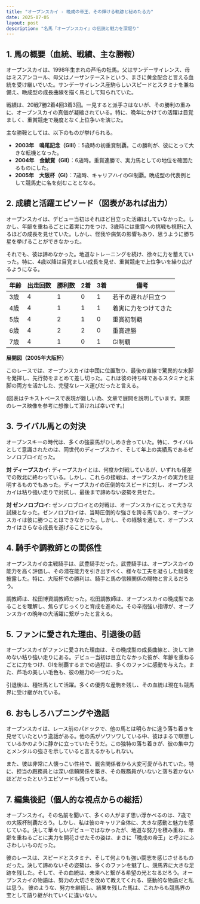 ```yaml
---
title: "オープンスカイ - 晩成の帝王、その輝ける軌跡と秘めたる力"
date: 2025-07-05
layout: post
description: "名馬『オープンスカイ』の伝説と魅力を深堀り"
---
```


## 1. 馬の概要（血統、戦績、主な勝鞍）

オープンスカイは、1998年生まれの芦毛の牡馬。父はサンデーサイレンス、母はミスアンコール、母父はノーザンテーストという、まさに黄金配合と言える血統を受け継いでいた。サンデーサイレンス産駒らしいスピードとスタミナを兼ね備え、晩成型の成長曲線を描く馬として知られていた。

戦績は、20戦7勝2着4回3着3回。一見すると派手さはないが、その勝利の重みに、オープンスカイの真価が凝縮されている。特に、晩年にかけての活躍は目覚ましく、重賞競走で幾度となく上位争いを演じた。

主な勝鞍としては、以下のものが挙げられる。

* **2003年　鳴尾記念（GIII）**：5歳時の初重賞制覇。この勝利が、彼にとって大きな転機となった。
* **2004年　金鯱賞（GII）**：6歳時。重賞連勝で、実力馬としての地位を確固たるものにした。
* **2005年　大阪杯（GI）**：7歳時、キャリアハイのGI制覇。晩成型の代表例として競馬史に名を刻むこととなる。


## 2. 成績と活躍エピソード（図表があれば出力）

オープンスカイは、デビュー当初はそれほど目立った活躍はしていなかった。しかし、年齢を重ねるごとに着実に力をつけ、3歳時には重賞への挑戦も視野に入るほどの成長を見せていた。しかし、怪我や病気の影響もあり、思うように勝ち星を挙げることができなかった。

それでも、彼は諦めなかった。地道なトレーニングを続け、徐々に力を蓄えていった。特に、4歳以降は目覚ましい成長を見せ、重賞競走で上位争いを繰り広げるようになる。

| 年齢 | 出走回数 | 勝利数 | 2着 | 3着 | 備考 |
|---|---|---|---|---|---|
| 3歳 | 4 | 1 | 0 | 1 | 若干の遅れが目立つ |
| 4歳 | 4 | 1 | 1 | 1 | 着実に力をつけてきた |
| 5歳 | 4 | 2 | 1 | 0 | 重賞初制覇 |
| 6歳 | 4 | 2 | 2 | 0 | 重賞連勝 |
| 7歳 | 4 | 1 | 0 | 1 | GI制覇 |


**展開図（2005年大阪杯）**

このレースでは、オープンスカイは中団に位置取り、最後の直線で驚異的な末脚を発揮し、先行勢をまとめて差し切った。これは彼の持ち味であるスタミナと末脚の両方を活かした、完璧なレース運びだったと言える。

(図表はテキストベースで表現が難しい為、文章で展開を説明しています。実際のレース映像を参考に想像して頂ければ幸いです。)


## 3. ライバル馬との対決

オープンスキーの時代は、多くの強豪馬がひしめき合っていた。特に、ライバルとして意識されたのは、同世代のディープスカイ、そして年上の実績馬であるゼンノロブロイだった。

**対 ディープスカイ:**  ディープスカイとは、何度か対戦しているが、いずれも僅差での敗北に終わっている。しかし、これらの接戦は、オープンスカイの実力を証明するものでもあった。ディープスカイの圧倒的なスピードに対し、オープンスカイは粘り強い走りで対抗し、最後まで諦めない姿勢を見せた。

**対 ゼンノロブロイ:**  ゼンノロブロイとの対戦は、オープンスカイにとって大きな試練となった。ゼンノロブロイは、当時圧倒的な強さを誇る馬であり、オープンスカイは彼に勝つことはできなかった。しかし、その経験を通して、オープンスカイはさらなる成長を遂げることになる。


## 4. 騎手や調教師との関係性

オープンスカイの主戦騎手は、武豊騎手だった。武豊騎手は、オープンスカイの能力を高く評価し、その潜在能力を引き出すべく、様々な工夫を凝らした騎乗を披露した。特に、大阪杯での勝利は、騎手と馬の信頼関係の賜物と言えるだろう。

調教師は、松田博資調教師だった。松田調教師は、オープンスカイの晩成型であることを理解し、焦らずじっくりと育成を進めた。その辛抱強い指導が、オープンスカイの晩年の大活躍に繋がったと言える。


## 5. ファンに愛された理由、引退後の話

オープンスカイがファンに愛された理由は、その晩成型の成長曲線と、決して諦めない粘り強い走りにある。デビュー当初は目立たなかった彼が、年齢を重ねるごとに力をつけ、GIを制覇するまでの過程は、多くのファンに感動を与えた。また、芦毛の美しい毛色も、彼の魅力の一つだった。

引退後は、種牡馬として活躍。多くの優秀な産駒を残し、その血統は現在も競馬界に受け継がれている。


## 6. おもしろハプニングや逸話

オープンスカイは、レース前のパドックで、他の馬とは明らかに違う落ち着きを見せていたという逸話がある。他の馬がソワソワしている中、彼はまるで瞑想しているかのように静かに立っていたそうだ。この独特の落ち着きが、彼の集中力とメンタルの強さを示していると言えるかもしれない。

また、彼は非常に人懐っこい性格で、厩舎関係者から大変可愛がられていた。特に、担当の厩務員とは深い信頼関係を築き、その厩務員がいないと落ち着かないほどだったというエピソードも残っている。


## 7. 編集後記（個人的な視点からの総括）

オープンスカイ。その名前を聞いて、多くの人がまず思い浮かべるのは、7歳での大阪杯制覇だろう。しかし、私は彼のキャリア全体に、大きな感動と魅力を感じている。決して華々しいデビューではなかったが、地道な努力を積み重ね、年齢を重ねるごとに実力を開花させたその姿は、まさに「晩成の帝王」と呼ぶにふさわしいものだった。

彼のレースは、スピードとスタミナ、そして何よりも強い闘志を感じさせるものだった。決して諦めないその姿勢は、多くのファンを魅了し、競馬界に大きな足跡を残した。そして、その血統は、未来へと繋がる希望の光となるだろう。オープンスカイの物語は、努力の大切さを改めて教えてくれる、感動的な物語だと私は思う。  彼のような、努力を継続し、結果を残した馬は、これからも競馬界の宝として語り継がれていくに違いない。
